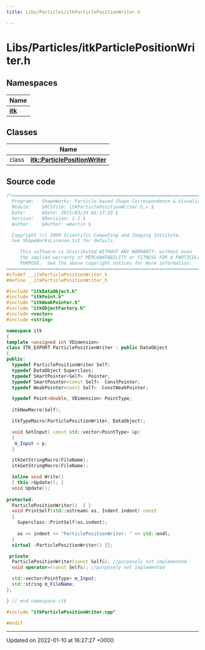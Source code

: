 ```yaml
---
title: Libs/Particles/itkParticlePositionWriter.h

---
```


# Libs/Particles/itkParticlePositionWriter.h



## Namespaces

| Name           |
| -------------- |
| **[itk](../Namespaces/namespaceitk.md)**  |

## Classes

|                | Name           |
| -------------- | -------------- |
| class | **[itk::ParticlePositionWriter](../Classes/classitk_1_1ParticlePositionWriter.md)**  |




## Source code

```cpp
/*=========================================================================
  Program:   ShapeWorks: Particle-based Shape Correspondence & Visualization
  Module:    $RCSfile: itkParticlePositionWriter.h,v $
  Date:      $Date: 2011/03/24 01:17:33 $
  Version:   $Revision: 1.2 $
  Author:    $Author: wmartin $

  Copyright (c) 2009 Scientific Computing and Imaging Institute.
  See ShapeWorksLicense.txt for details.

     This software is distributed WITHOUT ANY WARRANTY; without even 
     the implied warranty of MERCHANTABILITY or FITNESS FOR A PARTICULAR 
     PURPOSE.  See the above copyright notices for more information.
=========================================================================*/
#ifndef __itkParticlePositionWriter_h
#define __itkParticlePositionWriter_h

#include "itkDataObject.h"
#include "itkPoint.h"
#include "itkWeakPointer.h"
#include "itkObjectFactory.h"
#include <vector>
#include <string>

namespace itk
{
template <unsigned int VDimension>
class ITK_EXPORT ParticlePositionWriter : public DataObject
{
public:
  typedef ParticlePositionWriter Self;
  typedef DataObject Superclass;
  typedef SmartPointer<Self>  Pointer;
  typedef SmartPointer<const Self>  ConstPointer;
  typedef WeakPointer<const Self>  ConstWeakPointer;

  typedef Point<double, VDimension> PointType;
  
  itkNewMacro(Self);

  itkTypeMacro(ParticlePositionWriter, DataObject);

  void SetInput( const std::vector<PointType> &p)
  {
   m_Input = p;
  }

  itkSetStringMacro(FileName);
  itkGetStringMacro(FileName);

  inline void Write()
  { this->Update(); }
  void Update();
  
protected:
  ParticlePositionWriter()  { }
  void PrintSelf(std::ostream& os, Indent indent) const
  {
    Superclass::PrintSelf(os,indent);
  
    os << indent << "ParticlePositionWriter: " << std::endl;
  }
  virtual ~ParticlePositionWriter() {};

 private:
  ParticlePositionWriter(const Self&); //purposely not implemented
  void operator=(const Self&); //purposely not implemented

  std::vector<PointType> m_Input;
  std::string m_FileName;
};

} // end namespace itk

#include "itkParticlePositionWriter.cpp"

#endif
```


-------------------------------

Updated on 2022-01-10 at 16:27:27 +0000
